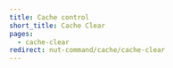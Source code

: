 ```yaml
---
title: Cache control
short_title: Cache Clear
pages:
  - cache-clear
redirect: nut-command/cache/cache-clear
---
```

